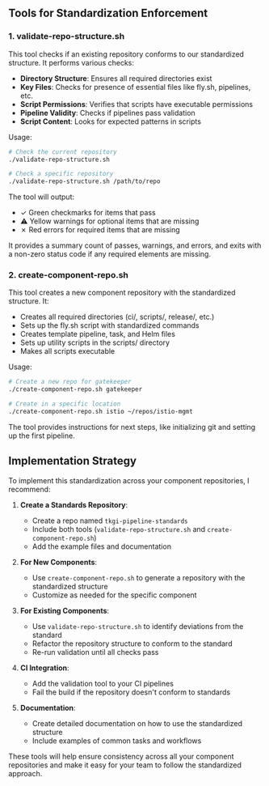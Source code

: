 ## Tools for Standardization Enforcement

### 1. validate-repo-structure.sh

This tool checks if an existing repository conforms to our standardized structure. It performs various checks:

- **Directory Structure**: Ensures all required directories exist
- **Key Files**: Checks for presence of essential files like fly.sh, pipelines, etc.
- **Script Permissions**: Verifies that scripts have executable permissions
- **Pipeline Validity**: Checks if pipelines pass validation
- **Script Content**: Looks for expected patterns in scripts

Usage:
```bash
# Check the current repository
./validate-repo-structure.sh

# Check a specific repository
./validate-repo-structure.sh /path/to/repo
```

The tool will output:
- ✓ Green checkmarks for items that pass
- ⚠ Yellow warnings for optional items that are missing
- ✗ Red errors for required items that are missing

It provides a summary count of passes, warnings, and errors, and exits with a non-zero status code if any required elements are missing.

### 2. create-component-repo.sh

This tool creates a new component repository with the standardized structure. It:

- Creates all required directories (ci/, scripts/, release/, etc.)
- Sets up the fly.sh script with standardized commands
- Creates template pipeline, task, and Helm files
- Sets up utility scripts in the scripts/ directory
- Makes all scripts executable

Usage:
```bash
# Create a new repo for gatekeeper
./create-component-repo.sh gatekeeper

# Create in a specific location
./create-component-repo.sh istio ~/repos/istio-mgmt
```

The tool provides instructions for next steps, like initializing git and setting up the first pipeline.

## Implementation Strategy

To implement this standardization across your component repositories, I recommend:

1. **Create a Standards Repository**:
   - Create a repo named `tkgi-pipeline-standards`
   - Include both tools (`validate-repo-structure.sh` and `create-component-repo.sh`)
   - Add the example files and documentation

2. **For New Components**:
   - Use `create-component-repo.sh` to generate a repository with the standardized structure
   - Customize as needed for the specific component

3. **For Existing Components**:
   - Use `validate-repo-structure.sh` to identify deviations from the standard
   - Refactor the repository structure to conform to the standard
   - Re-run validation until all checks pass

4. **CI Integration**:
   - Add the validation tool to your CI pipelines
   - Fail the build if the repository doesn't conform to standards

5. **Documentation**:
   - Create detailed documentation on how to use the standardized structure
   - Include examples of common tasks and workflows

These tools will help ensure consistency across all your component repositories and make it easy for your team to follow the standardized approach.